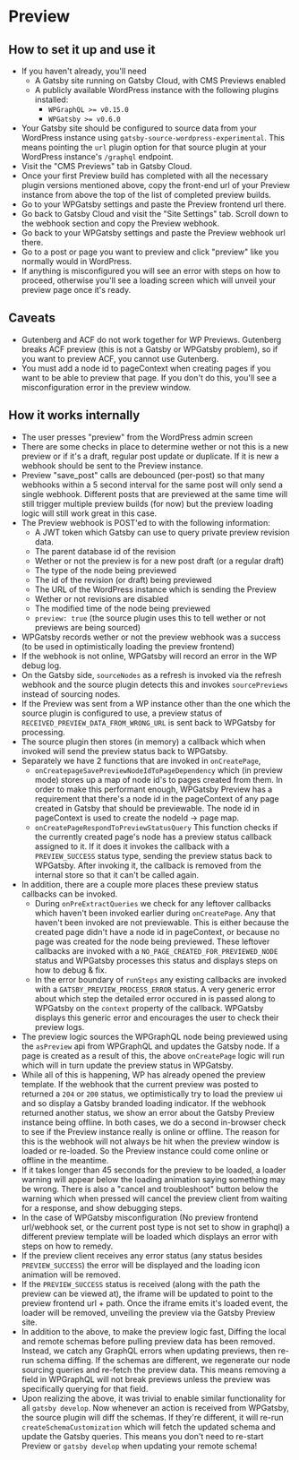 # Preview

## How to set it up and use it

- If you haven't already, you'll need
  - A Gatsby site running on Gatsby Cloud, with CMS Previews enabled
  - A publicly available WordPress instance with the following plugins installed:
    - `WPGraphQL >= v0.15.0`
    - `WPGatsby >= v0.6.0`
- Your Gatsby site should be configured to source data from your WordPress instance using `gatsby-source-wordpress-experimental`. This means pointing the `url` plugin option for that source plugin at your WordPress instance's `/graphql` endpoint.
- Visit the "CMS Previews" tab in Gatsby Cloud.
- Once your first Preview build has completed with all the necessary plugin versions mentioned above, copy the front-end url of your Preview instance from above the top of the list of completed preview builds.
- Go to your WPGatsby settings and paste the Preview frontend url there.
- Go back to Gatsby Cloud and visit the "Site Settings" tab. Scroll down to the webhook section and copy the Preview webhook.
- Go back to your WPGatsby settings and paste the Preview webhook url there.
- Go to a post or page you want to preview and click "preview" like you normally would in WordPress.
- If anything is misconfigured you will see an error with steps on how to proceed, otherwise you'll see a loading screen which will unveil your preview page once it's ready.

## Caveats

- Gutenberg and ACF do not work together for WP Previews. Gutenberg breaks ACF preview (this is not a Gatsby or WPGatsby problem), so if you want to preview ACF, you cannot use Gutenberg.
- You must add a node id to pageContext when creating pages if you want to be able to preview that page. If you don't do this, you'll see a misconfiguration error in the preview window.

## How it works internally

- The user presses "preview" from the WordPress admin screen
- There are some checks in place to determine wether or not this is a new preview or if it's a draft, regular post update or duplicate. If it is new a webhook should be sent to the Preview instance.
- Preview "save_post" calls are debounced (per-post) so that many webhooks within a 5 second interval for the same post will only send a single webhook. Different posts that are previewed at the same time will still trigger multiple preview builds (for now) but the preview loading logic will still work great in this case.
- The Preview webhook is POST'ed to with the following information:
  - A JWT token which Gatsby can use to query private preview revision data.
  - The parent database id of the revision
  - Wether or not the preview is for a new post draft (or a regular draft)
  - The type of the node being previewed
  - The id of the revision (or draft) being previewed
  - The URL of the WordPress instance which is sending the Preview
  - Wether or not revisions are disabled
  - The modified time of the node being previewed
  - `preview: true` (the source plugin uses this to tell wether or not previews are being sourced)
- WPGatsby records wether or not the preview webhook was a success (to be used in optimistically loading the preview frontend)
- If the webhook is not online, WPGatsby will record an error in the WP debug log.
- On the Gatsby side, `sourceNodes` as a refresh is invoked via the refresh webhook and the source plugin detects this and invokes `sourcePreviews` instead of sourcing nodes.
- If the Preview was sent from a WP instance other than the one which the source plugin is configured to use, a preview status of `RECEIVED_PREVIEW_DATA_FROM_WRONG_URL` is sent back to WPGatsby for processing.
- The source plugin then stores (in memory) a callback which when invoked will send the preview status back to WPGatsby.
- Separately we have 2 functions that are invoked in `onCreatePage`,
  - `onCreatepageSavePreviewNodeIdToPageDependency` which (in preview mode) stores up a map of node id's to pages created from them. In order to make this performant enough, WPGatsby Preview has a requirement that there's a node id in the pageContext of any page created in Gatsby that should be previewable. The node id in pageContext is used to create the nodeId → page map.
  - `onCreatePageRespondToPreviewStatusQuery` This function checks if the currently created page's node has a preview status callback assigned to it. If it does it invokes the callback with a `PREVIEW_SUCCESS` status type, sending the preview status back to WPGatsby. After invoking it, the callback is removed from the internal store so that it can't be called again.
- In addition, there are a couple more places these preview status callbacks can be invoked.
  - During `onPreExtractQueries` we check for any leftover callbacks which haven't been invoked earlier during `onCreatePage`. Any that haven't been invoked are not previewable. This is either because the created page didn't have a node id in pageContext, or because no page was created for the node being previewed. These leftover callbacks are invoked with a `NO_PAGE_CREATED_FOR_PREVIEWED_NODE` status and WPGatsby processes this status and displays steps on how to debug & fix.
  - In the error boundary of `runSteps` any existing callbacks are invoked with a `GATSBY_PREVIEW_PROCESS_ERROR` status. A very generic error about which step the detailed error occured in is passed along to WPGatsby on the `context` property of the callback. WPGatsby displays this generic error and encourages the user to check their preview logs.
- The preview logic sources the WPGraphQL node being previewed using the `asPreview` api from WPGraphQL and updates the Gatsby node. If a page is created as a result of this, the above `onCreatePage` logic will run which will in turn update the preview status in WPGatsby.
- While all of this is happening, WP has already opened the preview template. If the webhook that the current preview was posted to returned a `204` or `200` status, we optimistically try to load the preview ui and so display a Gatsby branded loading indicator. If the webhook returned another status, we show an error about the Gatsby Preview instance being offline. In both cases, we do a second in-browser check to see if the Preview instance really is online or offline. The reason for this is the webhook will not always be hit when the preview window is loaded or re-loaded. So the Preview instance could come online or offline in the meantime.
- If it takes longer than 45 seconds for the preview to be loaded, a loader warning will appear below the loading animation saying something may be wrong. There is also a "cancel and troubleshoot" button below the warning which when pressed will cancel the preview client from waiting for a response, and show debugging steps.
- In the case of WPGatsby misconfiguration (No preview frontend url/webhook set, or the current post type is not set to show in graphql) a different preview template will be loaded which displays an error with steps on how to remedy.
- If the preview client receives any error status (any status besides `PREVIEW_SUCCESS`) the error will be displayed and the loading icon animation will be removed.
- If the `PREVIEW_SUCCESS` status is received (along with the path the preview can be viewed at), the iframe will be updated to point to the preview frontend url + path. Once the iframe emits it's loaded event, the loader will be removed, unveiling the preview via the Gatsby Preview site.
- In addition to the above, to make the preview logic fast, Diffing the local and remote schemas before pulling preview data has been removed. Instead, we catch any GraphQL errors when updating previews, then re-run schema diffing. If the schemas are different, we regenerate our node sourcing queries and re-fetch the preview data. This means removing a field in WPGraphQL will not break previews unless the preview was specifically querying for that field.
- Upon realizing the above, it was trivial to enable similar functionality for all `gatsby develop`. Now whenever an action is received from WPGatsby, the source plugin will diff the schemas. If they're different, it will re-run `createSchemaCustomization` which will fetch the updated schema and update the Gatsby queries. This means you don't need to re-start Preview or `gatsby develop` when updating your remote schema!
